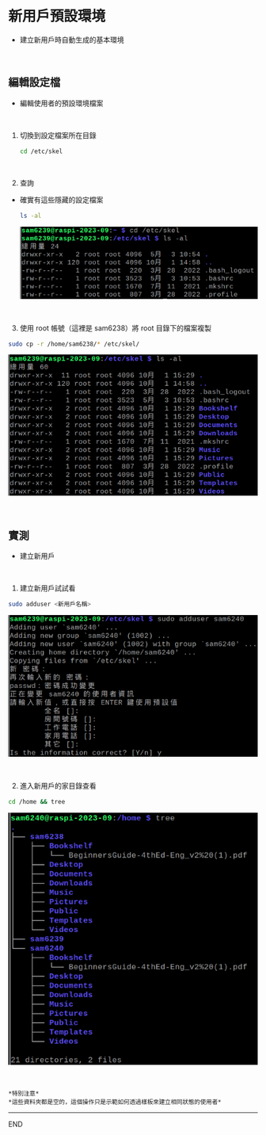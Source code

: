# 新用戶預設環境
- 建立新用戶時自動生成的基本環境

</br>

## 編輯設定檔
- 編輯使用者的預設環境檔案

</br>

1. 切換到設定檔案所在目錄
  
    ```bash
    cd /etc/skel
    ```

</br>

2. 查詢
- 確實有這些隱藏的設定檔案

  ```bash
  ls -al
  ```

  ![](images/img_601.png)

</br>

3. 使用 root 帳號（這裡是 sam6238）將 root 目錄下的檔案複製

  ```bash
  sudo cp -r /home/sam6238/* /etc/skel/
  ```

  ![](images/img_602.png)

</br>


## 實測
- 建立新用戶

</br>

1. 建立新用戶試試看

  ```bash
  sudo adduser <新用戶名稱>
  ```

  ![](images/img_603.png)

</br>

2. 進入新用戶的家目錄查看

  ```bash
  cd /home && tree
  ```

  ![](images/img_604.png)

</br>

    *特別注意*
    *這些資料夾都是空的，這個操作只是示範如何透過樣板來建立相同狀態的使用者*

---

END
